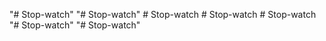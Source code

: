"# Stop-watch" 
"# Stop-watch" 
#   S t o p - w a t c h  
 #   S t o p - w a t c h  
 #   S t o p - w a t c h  
 "# Stop-watch" 
"# Stop-watch" 
